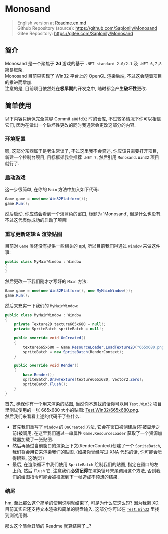 # Monosand

> English version at [Readme.en.md](./Readme.en.md)  
> Github Repository (source): https://github.com/Saplonily/Monosand  
> Gitee Repository: https://gitee.com/Saplonily/Monosand

## 简介

Monosand 是一个聚焦于 **2d** 游戏的基于 `.NET standard 2.0/2.1` 及 `.NET 6,7,8` 简易框架.  
Monosand 目前只实现了 Win32 平台上的 OpenGL 渲染后端, 不过这会随着项目的推进而增加.  
注意的是, 目前项目依然处在**极早期**的开发之中, 随时都会产生**破坏性**更改.  


## 简单使用

以下内容只确保完全兼容 Commit `e88fd32` 时的仓库, 不过较多情况下你可以相信它们, 因为在做出一个破坏性更改的同时我通常会更改这部分的内容.

### 环境配置

嗯, 这部分东西属于是老生常谈了, 不过这里我不会赘述, 你应该只需要打开项目, 新建一个控制台项目, 目标框架我会推荐 `.NET 7`, 然后引用 `Monosand.Win32` 项目就行了.

### 启动游戏

这一步很简单, 在你的 `Main` 方法中加入如下代码:

```cs
Game game = new(new Win32Platform());
game.Run();
```

然后启动, 你应该会看到一个淡蓝色的窗口, 标题为 'Monosand', 但是什么也没有. 不过这代表你成功的启动了项目!

### 重写更新逻辑 & 渲染贴图

目前对 `Game` 类还没有提供一些相关的 api, 所以目前我们得通过 `Window` 来做这件事:

```cs
public class MyMainWindow : Window
{
}
```

然后更改一下我们刚才才写好的 `Main` 方法:
```cs
Game game = new(new Win32Platform(), new MyMainWindow());
game.Run();
```

然后来充实一下我们的 `MyMainWindow`:

```cs
public class MyMainWindow : Window
{
    private Texture2D texture665x680 = null!;
    private SpriteBatch spriteBatch = null!;

    public override void OnCreated()
    {
        texture665x680 = Game.ResourceLoader.LoadTexture2D("665x680.png");
        spriteBatch = new SpriteBatch(RenderContext);
    }

    public override void Render()
    {
        base.Render();
        spriteBatch.DrawTexture(texture665x680, Vector2.Zero);
        spriteBatch.Flush();
    }
}
```

首先, 确保你有一个用来渲染的贴图, 当然你不想找的话你可以用 `Test.Win32` 项目里测试使用的一张 665x680 大小的贴图: [Test.Win32/665x680.png](./Test.Win32/665x680.png).  
然后我们来看看上述的代码干了些什么:

- 首先我们重写了 `Window` 的 `OnCreated` 方法, 它会在窗口被创建后(在被显示之前)被调用, 在这里我们通过一串属性 `Game.ResourceLoader` 获取了一个资源加载器加载了一张贴图.
- 然后再通过当前窗口的渲染上下文(RenderContext)创建了一个 `SpriteBatch`, 我们将会用它来渲染我们的贴图. (如果你曾经写过 XNA 代码的话, 你可能会觉得眼熟, 这确实!)
- 最后, 在渲染循环中我们使用 `SpriteBatch` 绘制我们的贴图, 指定在窗口的左上角, 然后 `Flush` 它, 注意我们**必须记得**在渲染循环末尾调用这个方法, 否则我们的绘图指令可能会被推迟到下一帧造成不预想的结果.

### 结尾

hm, 至此那么这个简单的使用说明就结束了, 可是为什么它这么短? 因为我懒 XD.  
目前其实它还支持文本渲染和简单的键盘输入, 这部分你可以在 [`Test.Win32`](https://github.com/Saplonily/Monosand/blob/e88fd32ed01ac309c1bf411624149f6530826561/Test.Win32/Program.cs#L18C37-L65) 里找到测试用例.  



那么这个简单丑陋的 Readme 就算结束了...?

